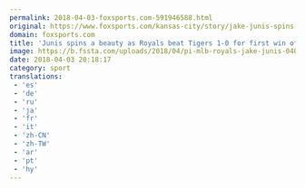 ```yaml
---
permalink: 2018-04-03-foxsports.com-591946588.html
original: https://www.foxsports.com/kansas-city/story/jake-junis-spins-a-beauty-as-kansas-city-royals-beat-detroit-tigers-1-0-for-first-win-of-18-040318
domain: foxsports.com
title: 'Junis spins a beauty as Royals beat Tigers 1-0 for first win of ''18'
image: https://b.fssta.com/uploads/2018/04/pi-mlb-royals-jake-junis-040318.vresize.1200.630.high.41.jpg
date: 2018-04-03 20:18:17
category: sport
translations: 
 - 'es'
 - 'de'
 - 'ru'
 - 'ja'
 - 'fr'
 - 'it'
 - 'zh-CN'
 - 'zh-TW'
 - 'ar'
 - 'pt'
 - 'hy'
---
```


